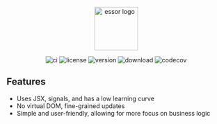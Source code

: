 
<p align="center">
<a href="https://estjs.netlify.app/" target="_blank" rel="noopener noreferrer"><img width="100" src="./logo.svg" alt="essor logo"></a>
</p>
<div align="center">

![ci](https://img.shields.io/github/actions/workflow/status/estjs/essor/ci.yml?label=CI&logo=GitHub)
![license](https://img.shields.io/github/license/estjs/essor)
![version](https://img.shields.io/npm/v/essor)
![download](https://img.shields.io/npm/dm/essor)
![codecov](https://img.shields.io/codecov/c/github/estjs/essor)

</div>

## Features

- Uses JSX, signals, and has a low learning curve
- No virtual DOM, fine-grained updates
- Simple and user-friendly, allowing for more focus on business logic
